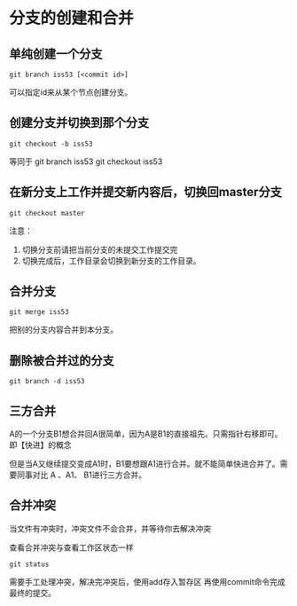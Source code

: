 # 分支的创建和合并

## 单纯创建一个分支

    git branch iss53 [<commit id>]
可以指定id来从某个节点创建分支。

## 创建分支并切换到那个分支

    git checkout -b iss53
等同于
    git branch iss53
    git checkout iss53

## 在新分支上工作并提交新内容后，切换回master分支

    git checkout master

注意：

1. 切换分支前请把当前分支的未提交工作提交完
2. 切换完成后，工作目录会切换到新分支的工作目录。

## 合并分支

    git merge iss53
把别的分支内容合并到本分支。

## 删除被合并过的分支

    git branch -d iss53

## 三方合并

A的一个分支B1想合并回A很简单，因为A是B1的直接祖先。只需指针右移即可。即【快进】的概念

但是当A又继续提交变成A1时，B1要想跟A1进行合并。就不能简单快进合并了。需要同事对比 A 、A1、 B1进行三方合并。

## 合并冲突

当文件有冲突时，冲突文件不会合并，并等待你去解决冲突

查看合并冲突与查看工作区状态一样

    git status
需要手工处理冲突，解决完冲突后，使用add存入暂存区
再使用commit命令完成最终的提交。
